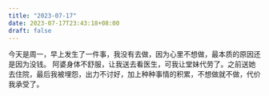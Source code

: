 ```yaml
---
title: "2023-07-17"
date: 2023-07-17T23:43:18+08:00
draft: false
---
```



今天是周一，早上发生了一件事，我没有去做，因为心里不想做，最本质的原因还是因为没钱。
阿婆身体不舒服，让我送去看医生，可我让堂妹代劳了。之前送她去住院，最后我被埋怨，出力不讨好，加上种种事情的积累，不想做就不做，代价我承受了。